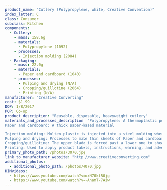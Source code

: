```yaml
---
product_name: "Cutlery (Polypropylene, white, Creative Convention)"
index_letter: C
class: Consumer
subclass: Kitchen
components:
  - Cutlery:
    - mass: 158.6g
    - materials:
      - Polypropylene (1092)
    - processes:
      - Injection molding (2084)
  - Packaging:
    - mass: 22.0g
    - materials:
      - Paper and cardboard (1040)
    - processes:
      - Pulping and drying (N/A)
      - Cropping/guillotine (2064)
      - Printing (N/A)
manufacturer: "Creative Converting"
cost: $1.99
DOP: 1/8/2017
POP: Co-op
product_description: "Reusable, disposable, heavyweight cutlery"
materials_and_processes_description: "Polypropylene: A thermoplastic polymer. It is strong, tough, has a high resistance to heat and acts as a barrier to moisture.
Paper and cardboard: A thick paper-based material

Injection molding: Molten plastic is injected into a steel molding where it is cooled
Pulping and drying: Processes to make thin sheets of Paper and cardboard
Cropping/guillotine: The upper blade is forced past a lower one to shear sheet material along a straight line
Printing: Used to apply product labels, instructions, warning, and advertisements"
primary_photo_path: /photos/3070.jpg
link_to_manufacturer_website: "http://www.creativeconverting.com"
additional_photos:
  - additional_photo_path: /photos/4070.jpg
HIMvideos:
  - https://www.youtube.com/watch?v=oxN70ktR0jg
  - https://www.youtube.com/watch?v=-AnamT-7Aiw
---
```

